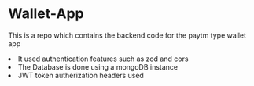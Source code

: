 # Wallet-App
This is a repo which contains the backend code for the paytm type wallet app
<li>It used authentication features such as zod and cors</li>
<li>The Database is done using a mongoDB instance </li>
<li>JWT token autherization headers used </li>
